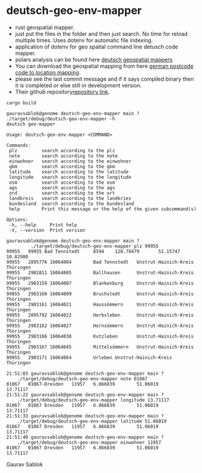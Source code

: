 # deutsch-geo-env-mapper
 - rust geospatial mapper.
 - just put the files in the folder and then just search. No time for reload multiple times. Uses dotenv for automatic file indexing. 
 - application of dotenv for geo spatial command line detusch code mapper. 
 - polars analysis can be found here [deutsch geospatial mappers](https://github.com/zupzup/rust-polars-example)
 - You can download the geospatial mapping from here [german postcode code to location mapping](https://www.suche-postleitzahl.org/downloads).
 - please see the last commit message and if it says compiled binary then it is completed or else still in development version.
 - Their github repository[repository link](https://github.com/plzTeam).

 ```
 cargo build
 ```
 ```
 gauravsablok@genome deutsch-geo-env-mapper main ? ./target/debug/deutsch-geo-env-mapper -h
 deutsch geo-mapper

 Usage: deutsch-geo-env-mapper <COMMAND>

 Commands:
  plz         search according to the plz
  note        search according to the note
  einwohner   search according to the einwohner
  qkm         search according to the qkm
  latitude    search according to the latitude
  longitude   search according to the longitude
  osm         search according to the osm
  ags         search according to the ags
  ord         search according to the ort
  landkreis   search according to the landkries
  bundesland  search according to the bundesland
  help        Print this message or the help of the given subcommand(s)

 Options:
  -h, --help     Print help
  -V, --version  Print version

 ```

 ```
 gauravsablok@genome deutsch-geo-env-mapper main ? 
          ./target/debug/deutsch-geo-env-mapper plz 99955
 99955   99955 Bad Tennstedt     8594    128.78479       51.15747        10.82980
 99955   2895776 16064004        Bad Tennstedt   Unstrut-Hainich-Kreis   Thüringen
 99955   2902811 16064005        Ballhausen      Unstrut-Hainich-Kreis   Thüringen
 99955   2903159 16064007        Blankenburg     Unstrut-Hainich-Kreis   Thüringen
 99955   2903160 16064009        Bruchstedt      Unstrut-Hainich-Kreis   Thüringen
 99955   2903161 16064021        Haussömmern     Unstrut-Hainich-Kreis   Thüringen
 99955   2895792 16064022        Herbsleben      Unstrut-Hainich-Kreis   Thüringen
 99955   2903162 16064027        Hornsömmern     Unstrut-Hainich-Kreis   Thüringen
 99955   2903166 16064038        Kutzleben       Unstrut-Hainich-Kreis   Thüringen
 99955   2903167 16064045        Mittelsömmern   Unstrut-Hainich-Kreis   Thüringen
 99955   2903171 16064064        Urleben Unstrut-Hainich-Kreis   Thüringen
 
 21:51:03 gauravsablok@genome deutsch-geo-env-mapper main ? 
     ./target/debug/deutsch-geo-env-mapper note 01067
 01067   01067-Dresden   11957   6.866839        51.06019        13.71117
 21:51:22 gauravsablok@genome deutsch-geo-env-mapper main ? 
     ./target/debug/deutsch-geo-env-mapper longitude 13.71117
 01067   01067 Dresden   11957   6.866839        51.06019        13.71117
 21:51:33 gauravsablok@genome deutsch-geo-env-mapper main ? 
     ./target/debug/deutsch-geo-env-mapper latitude 51.06019
 01067   01067 Dresden   11957   6.866839        51.06019        13.71117
 21:51:40 gauravsablok@genome deutsch-geo-env-mapper main ? 
     ./target/debug/deutsch-geo-env-mapper einwohner 11957
 01067   01067 Dresden   11957   6.866839        51.06019        13.71117

 ```
 Gaurav Sablok
